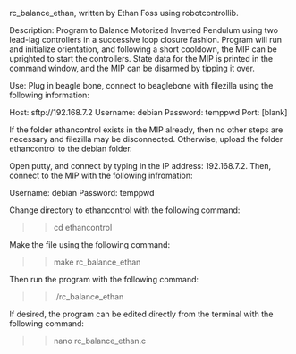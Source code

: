 rc_balance_ethan, written by Ethan Foss using robotcontrollib.

Description: Program to Balance Motorized Inverted Pendulum using two lead-lag controllers in a 
successive loop closure fashion. Program will run and initialize orientation, and following a short
cooldown, the MIP can be uprighted to start the controllers. State data for the MIP is printed in the
command window, and the MIP can be disarmed by tipping it over.

Use: Plug in beagle bone, connect to beaglebone with filezilla using the following information:

Host: sftp://192.168.7.2
Username: debian
Password: temppwd
Port: [blank]

If the folder ethancontrol exists in the MIP already, then no other steps are necessary and filezilla
may be disconnected. Otherwise, upload the folder ethancontrol to the debian folder.

Open putty, and connect by typing in the IP address: 192.168.7.2. Then, connect to the MIP with the 
following infromation:

Username: debian
Password: temppwd

Change directory to ethancontrol with the following command:

>> cd ethancontrol

Make the file using the following command:

>> make rc_balance_ethan

Then run the program with the following command:

>> ./rc_balance_ethan

If desired, the program can be edited directly from the terminal with the following command:

>> nano rc_balance_ethan.c
